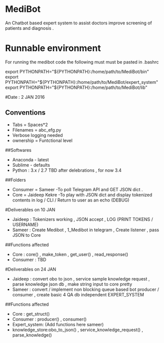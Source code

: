# MediBot
An Chatbot based expert system to assist doctors improve screening of patients and diagnosis . 

# Runnable environment
For running the medibot code the following must must be pasted in .bashrc

export PYTHONPATH="${PYTHONPATH}:/home/path/to/MediBot/bin"
export PYTHONPATH="${PYTHONPATH}:/home/path/to/MediBot/expert_system"
export PYTHONPATH="${PYTHONPATH}:/home/path/to/MediBot/lib"



#Date : 2 JAN 2016
## Conventions

* Tabs = Spaces*2 
* Filenames = abc_efg.py
* Verbose logging needed 
* ownership = Funtctional level

##Softwares 
* Anaconda - latest 
* Sublime - defaults 
* Python : 3.x / 2.7 TBD after delebrations , for now 3.4 



##Folders 
* Consumer = Sameer
  -To poll Telegram API and GET JSON dict .
* Core = Jaideep Kekre 
  -To play with JSON dict and display tokenized contents in log / CLI / Return to user as an echo (DEBUG)

#Deliverables on 10 JAN 
* Jaideep : Tokenizers working , JSON accept , LOG (PRINT TOKENS / USERNAME)
* Sameer : Create Medibot , 1_Medibot in telegram , Create listener , pass JSON to Core 

##Functions affected
* Core : core() , make_token , get_user() , read_response() 
* Consumer : TBD 

#Deliverables on 24 JAN 
* Jaideep : convert obo to json , service sample knowledge request , parse knowledge json db , make string input to core pretty
* Sameer : convert / implement non blocking queue based bot producer / consumer , create basic 4 QA db independent EXPERT_SYSTEM 

##Functions affected
* Core :  get_struct()
* Consumer : producer() , consumer()
* Expert_system: (Add functions here sameer)
* knowledge_store:obo_to_json() , service_knowledge_request() , parse_knowledge()


